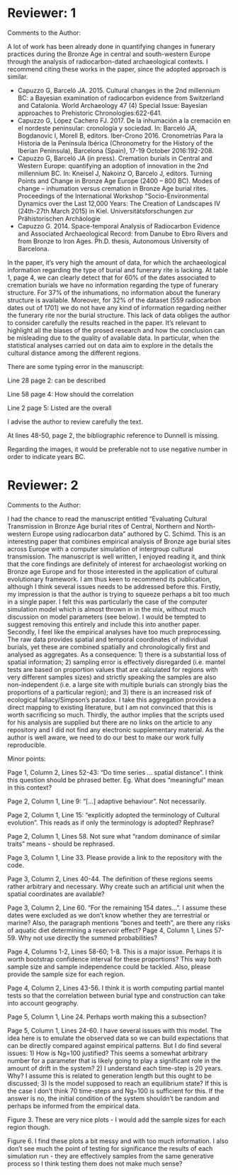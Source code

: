 # Reviewer: 1

Comments to the Author:

A lot of work has been already done in quantifying changes in funerary practices during the Bronze Age in central and south-western Europe through the analysis of radiocarbon-dated archaeological contexts. I recommend citing these works in the paper, since the adopted approach is similar.

-	Capuzzo G, Barceló JA. 2015. Cultural changes in the 2nd millennium BC:  a Bayesian examination of radiocarbon evidence from Switzerland and Catalonia. World Archaeology 47 (4) Special Issue: Bayesian approaches to Prehistoric Chronologies:622-641.
-	Capuzzo G, López Cachero FJ. 2017. De la inhumación a la cremación en el nordeste peninsular: cronología y sociedad. In: Barceló JA, Bogdanovic I, Morell B, editors. Iber-Crono 2016. Cronometrías Para la Historia de la Península Ibérica (Chronometry for the History of the Iberian Peninsula), Barcelona (Spain), 17-19 October 2016:192-208.
-	Capuzzo G, Barceló JA (in press). Cremation burials in Central and Western Europe: quantifying an adoption of innovation in the 2nd millennium BC. In: Kneisel J, Nakoinz O, Barcelo J, editors. Turning Points and Change in Bronze Age Europe (2400 – 800 BC). Modes of change – inhumation versus cremation in Bronze Age burial rites. Proceedings of the International Workshop "Socio-Environmental Dynamics over the Last 12,000 Years: The Creation of Landscapes IV (24th-27th March 2015) in Kiel. Universitätsforschungen zur Prähistorischen Archäologie 
-	Capuzzo G. 2014. Space-temporal Analysis of Radiocarbon Evidence and Associated Archaeological Record: from Danube to Ebro Rivers and from Bronze to Iron Ages. Ph.D. thesis, Autonomous University of Barcelona.

In the paper, it’s very high the amount of data, for which the archaeological information regarding the type of burial and funerary rite is lacking. At table 1, page 4, we can clearly detect that for 60% of the dates associated to cremation burials we have no information regarding the type of funerary structure. For 37% of the inhumations, no information about the funerary structure is available. Moreover, for 32% of the dataset (559 radiocarbon dates out of 1701) we do not have any kind of information regarding neither the funerary rite nor the burial structure. This lack of data obliges the author to consider carefully the results reached in the paper. It’s relevant to highlight all the biases of the prosed research and how the conclusion can be misleading due to the quality of available data. In particular, when the statistical analyses carried out on data aim to explore in the details the cultural distance among the different regions.

There are some typing error in the manuscript:

Line 28 page 2: can be described

Line 58 page 4: How should the correlation

Line 2 page 5: Listed are the overall

I advise the author to review carefully the text.

At lines 48-50, page 2, the bibliographic reference to Dunnell is missing.

Regarding the images, it would be preferable not to use negative number in order to indicate years BC.

# Reviewer: 2

Comments to the Author:

I had the chance to read the manuscript entitled “Evaluating Cultural Transmission in Bronze Age burial rites of Central, Northern and North-western Europe using radiocarbon data” authored by C. Schimd. This is an interesting paper that combines empirical analysis of Bronze age burial sites across Europe with a computer simulation of intergroup cultural transmission. The manuscript is well written, I enjoyed reading it, and think that the core findings are definitely of interest for archaeologist working on Bronze age Europe and for those interested in the application of cultural evolutionary framework. I am thus keen to recommend its publication, although I think several issues needs to be addressed before this. Firstly, my impression is that the author is trying to squeeze perhaps a bit too much in a single paper. I felt this was particularly the case of the computer simulation model which is almost thrown in in the mix, without much discussion on model parameters (see below). I would be tempted to suggest removing this entirely and include this into another paper. Secondly, I feel like the empirical analyses have too much preprocessing. The raw data provides spatial and temporal coordinates of individual burials, yet these are combined spatially and chronologically first and analysed as aggregates. As a consequence: 1) there is a substantial loss of spatial information; 2) sampling error is effectively disregarded (i.e. mantel tests are based on proportion values that are calculated for regions with very different samples sizes) and strictly speaking the samples are also non-independent (i.e. a large site with multiple burials can strongly bias the proportions of a particular region); and 3) there is an increased risk of ecological fallacy/Simpson’s paradox. I take this aggregation provides a direct mapping to existing literature, but I am not convinced that this is worth sacrificing so much. Thirdly, the author implies that the scripts used for his analysis are supplied but there are no links on the article to any repository and I did not find any electronic supplementary material. As the author is well aware, we need to do our best to make our work fully reproducible. 

Minor points:

Page 1, Column 2, Lines 52-43: “Do time series ... spatial distance”. I think this question should be phrased better. Eg. What  does “meaningful” mean in this context? 

Page 2, Column 1, Line 9: “[...] adaptive behaviour”. Not necessarily.

Page 2, Column 1, Line 15: “explicitly adopted the terminology of Cultural evolution”. This reads as if only the terminology is adopted? Rephrase?
 
Page 2, Column 1, Lines 58. Not sure what “random dominance of similar traits” means - should be rephrased. 

Page 3, Column 1, Line 33. Please provide a link to the repository with the code.

Page 3, Column 2, Lines 40-44. The definition of these regions seems rather arbitrary and necessary. Why create such an artificial unit when the spatial coordinates are available?

Page 3, Column 2, Line 60. “For the remaining 154 dates...”. I assume these dates were excluded as we don’t know whether they are terrestrial or marine?  Also, the paragraph mentions “bones and teeth”, are there any risks of aquatic diet determining a reservoir effect?
Page 4, Column 1, Lines 57-59. Why not use directly the summed probabilities?

Page 4, Columns 1-2, Lines 58-60; 1-8. This is a major issue. Perhaps it is worth bootstrap confidence interval for these proportions? This way both sample size and sample independence could be tackled. Also, please provide the sample size for each region.

Page 4, Column 2, Lines 43-56. I think it is worth computing partial mantel tests so that the correlation between burial type and construction can take into account geography.

Page 5, Column 1, Line 24. Perhaps worth making this a subsection?

Page 5, Column 1, Lines 24-60. I have several issues with this model. The idea here is to emulate the observed data so we can build expectations that can be directly compared against empirical patterns. But I do find several issues: 1) How is Ng=100 justified? This seems a somewhat arbitrary number for a parameter that is likely going to play a significant role in the amount of drift in the system? 2) I understand each time-step is 20 years. Why? I assume this is related to generation length but this ought to be discussed; 3) Is the model supposed to reach an equilibrium state? If this is the case I don’t think 70 time-steps and Ng=100 is sufficient for this. If the answer is no, the initial condition of the system shouldn’t be random and perhaps be informed from the empirical data. 

Figure 3. These are very nice plots - I would add the sample sizes for each region though.

Figure 6. I find these plots a bit messy and with too much information. I also don’t see much the point of testing for significance the results of each simulation run - they are effectively samples from the same generative process so I think testing them does not make much sense?


